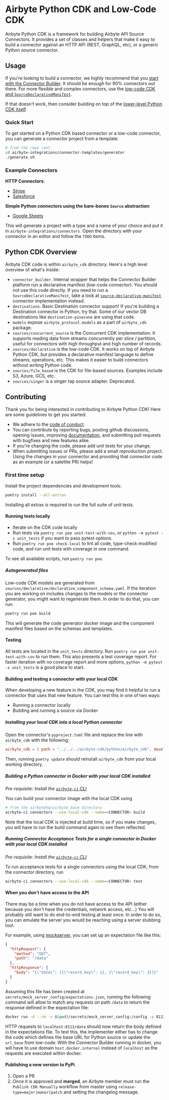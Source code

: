 # Airbyte Python CDK and Low-Code CDK

Airbyte Python CDK is a framework for building Airbyte API Source Connectors. It provides a set of
classes and helpers that make it easy to build a connector against an HTTP API (REST, GraphQL, etc),
or a generic Python source connector.

## Usage

If you're looking to build a connector, we highly recommend that you
[start with the Connector Builder](https://docs.airbyte.com/connector-development/connector-builder-ui/overview).
It should be enough for 90% connectors out there. For more flexible and complex connectors, use the
[low-code CDK and `SourceDeclarativeManifest`](https://docs.airbyte.com/connector-development/config-based/low-code-cdk-overview).

If that doesn't work, then consider building on top of the
[lower-level Python CDK itself](https://docs.airbyte.com/connector-development/cdk-python/).

### Quick Start

To get started on a Python CDK based connector or a low-code connector, you can generate a connector
project from a template:

```bash
# from the repo root
cd airbyte-integrations/connector-templates/generator
./generate.sh
```

### Example Connectors

**HTTP Connectors**:

- [Stripe](https://github.com/airbytehq/airbyte/blob/master/airbyte-integrations/connectors/source-stripe/)
- [Salesforce](https://github.com/airbytehq/airbyte/blob/master/airbyte-integrations/connectors/source-salesforce/)

**Simple Python connectors using the bare-bones `Source` abstraction**:

- [Google Sheets](https://github.com/airbytehq/airbyte/blob/master/airbyte-integrations/connectors/source-google-sheets/google_sheets_source/google_sheets_source.py)

This will generate a project with a type and a name of your choice and put it in
`airbyte-integrations/connectors`. Open the directory with your connector in an editor and follow
the `TODO` items.

## Python CDK Overview

Airbyte CDK code is within `airbyte_cdk` directory. Here's a high level overview of what's inside:

- `connector_builder`. Internal wrapper that helps the Connector Builder platform run a declarative
  manifest (low-code connector). You should not use this code directly. If you need to run a
  `SourceDeclarativeManifest`, take a look at
  [`source-declarative-manifest`](https://github.com/airbytehq/airbyte/tree/master/airbyte-integrations/connectors/source-declarative-manifest)
  connector implementation instead.
- `destinations`. Basic Destination connector support! If you're building a Destination connector in
  Python, try that. Some of our vector DB destinations like `destination-pinecone` are using that
  code.
- `models` expose `airbyte_protocol.models` as a part of `airbyte_cdk` package.
- `sources/concurrent_source` is the Concurrent CDK implementation. It supports reading data from
  streams concurrently per slice / partition, useful for connectors with high throughput and high
  number of records.
- `sources/declarative` is the low-code CDK. It works on top of Airbyte Python CDK, but provides a
  declarative manifest language to define streams, operations, etc. This makes it easier to build
  connectors without writing Python code.
- `sources/file_based` is the CDK for file-based sources. Examples include S3, Azure, GCS, etc.
- `sources/singer` is a singer tap source adapter. Deprecated.

## Contributing

Thank you for being interested in contributing to Airbyte Python CDK! Here are some guidelines to
get you started:

- We adhere to the [code of conduct](/CODE_OF_CONDUCT.md).
- You can contribute by reporting bugs, posting github discussions, opening issues, improving [documentation](/docs/), and
  submitting pull requests with bugfixes and new features alike.
- If you're changing the code, please add unit tests for your change.
- When submitting issues or PRs, please add a small reproduction project. Using the changes in your
  connector and providing that connector code as an example (or a satellite PR) helps!

### First time setup

Install the project dependencies and development tools:

```bash
poetry install --all-extras
```

Installing all extras is required to run the full suite of unit tests.

#### Running tests locally

- Iterate on the CDK code locally
- Run tests via `poetry run poe unit-test-with-cov`, or `python -m pytest -s unit_tests` if you want
  to pass pytest options.
- Run `poetry run poe check-local` to lint all code, type-check modified code, and run unit tests
  with coverage in one command.

To see all available scripts, run `poetry run poe`.

##### Autogenerated files

Low-code CDK models are generated from `sources/declarative/declarative_component_schema.yaml`. If
the iteration you are working on includes changes to the models or the connector generator, you
might want to regenerate them. In order to do that, you can run:

```bash
poetry run poe build
```

This will generate the code generator docker image and the component manifest files based on the
schemas and templates.

#### Testing

All tests are located in the `unit_tests` directory. Run `poetry run poe unit-test-with-cov` to run
them. This also presents a test coverage report. For faster iteration with no coverage report and
more options, `python -m pytest -s unit_tests` is a good place to start.

#### Building and testing a connector with your local CDK

When developing a new feature in the CDK, you may find it helpful to run a connector that uses that
new feature. You can test this in one of two ways:

- Running a connector locally
- Building and running a source via Docker

##### Installing your local CDK into a local Python connector

Open the connector's `pyproject.toml` file and replace the line with `airbyte_cdk` with the
following:

```toml
airbyte_cdk = { path = "../../../airbyte-cdk/python/airbyte_cdk", develop = true }
```

Then, running `poetry update` should reinstall `airbyte_cdk` from your local working directory.

##### Building a Python connector in Docker with your local CDK installed

_Pre-requisite: Install the
[`airbyte-ci` CLI](https://github.com/airbytehq/airbyte/blob/master/airbyte-ci/connectors/pipelines/README.md)_

You can build your connector image with the local CDK using

```bash
# from the airbytehq/airbyte base directory
airbyte-ci connectors --use-local-cdk --name=<CONNECTOR> build
```

Note that the local CDK is injected at build time, so if you make changes, you will have to run the
build command again to see them reflected.

##### Running Connector Acceptance Tests for a single connector in Docker with your local CDK installed

_Pre-requisite: Install the
[`airbyte-ci` CLI](https://github.com/airbytehq/airbyte/blob/master/airbyte-ci/connectors/pipelines/README.md)_

To run acceptance tests for a single connectors using the local CDK, from the connector directory,
run

```bash
airbyte-ci connectors --use-local-cdk --name=<CONNECTOR> test
```

#### When you don't have access to the API

There may be a time when you do not have access to the API (either because you don't have the
credentials, network access, etc...) You will probably still want to do end-to-end testing at least
once. In order to do so, you can emulate the server you would be reaching using a server stubbing
tool.

For example, using [mockserver](https://www.mock-server.com/), you can set up an expectation file
like this:

```json
{
  "httpRequest": {
    "method": "GET",
    "path": "/data"
  },
  "httpResponse": {
    "body": "{\"data\": [{\"record_key\": 1}, {\"record_key\": 2}]}"
  }
}
```

Assuming this file has been created at `secrets/mock_server_config/expectations.json`, running the
following command will allow to match any requests on path `/data` to return the response defined in
the expectation file:

```bash
docker run -d --rm -v $(pwd)/secrets/mock_server_config:/config -p 8113:8113 --env MOCKSERVER_LOG_LEVEL=TRACE --env MOCKSERVER_SERVER_PORT=8113 --env MOCKSERVER_WATCH_INITIALIZATION_JSON=true --env MOCKSERVER_PERSISTED_EXPECTATIONS_PATH=/config/expectations.json --env MOCKSERVER_INITIALIZATION_JSON_PATH=/config/expectations.json mockserver/mockserver:5.15.0
```

HTTP requests to `localhost:8113/data` should now return the body defined in the expectations file.
To test this, the implementer either has to change the code which defines the base URL for Python
source or update the `url_base` from low-code. With the Connector Builder running in docker, you
will have to use domain `host.docker.internal` instead of `localhost` as the requests are executed
within docker.

#### Publishing a new version to PyPi

1. Open a PR
2. Once it is approved and **merged**, an Airbyte member must run the `Publish CDK Manually`
   workflow from master using `release-type=major|manor|patch` and setting the changelog message.
